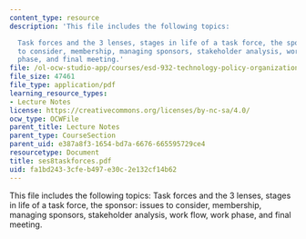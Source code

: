 ```yaml
---
content_type: resource
description: 'This file includes the following topics:

  Task forces and the 3 lenses, stages in life of a task force, the sponsor: issues
  to consider, membership, managing sponsors, stakeholder analysis, work flow, work
  phase, and final meeting.'
file: /ol-ocw-studio-app/courses/esd-932-technology-policy-organizations-spring-2005/fa1bd2433cfeb497e30c2e132cf14b62_ses8taskforces.pdf
file_size: 47461
file_type: application/pdf
learning_resource_types:
- Lecture Notes
license: https://creativecommons.org/licenses/by-nc-sa/4.0/
ocw_type: OCWFile
parent_title: Lecture Notes
parent_type: CourseSection
parent_uid: e387a8f3-1654-bd7a-6676-665595729ce4
resourcetype: Document
title: ses8taskforces.pdf
uid: fa1bd243-3cfe-b497-e30c-2e132cf14b62
---
```

This file includes the following topics:
Task forces and the 3 lenses, stages in life of a task force, the sponsor: issues to consider, membership, managing sponsors, stakeholder analysis, work flow, work phase, and final meeting.